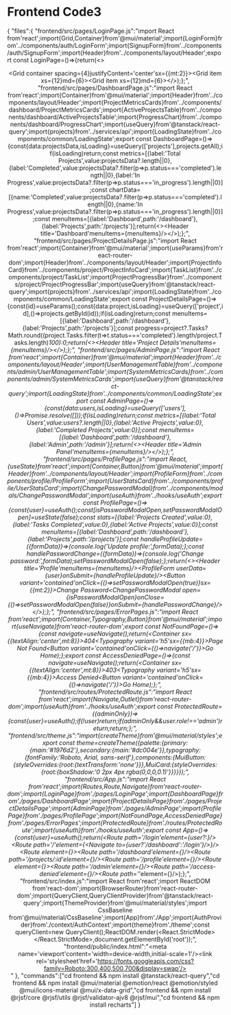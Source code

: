 # Frontend Code3

{
"files":{
"frontend/src/pages/LoginPage.js":"import React from'react';import{Grid,Container}from'@mui/material';import{LoginForm}from'../components/auth/LoginForm';import{SignupForm}from'../components/auth/SignupForm';import{Header}from'../components/layout/Header';export const LoginPage=()=>{return(<><Header title='RocketBuild Progress Tracker'/><Container><Grid container spacing={4}justifyContent='center'sx={{mt:2}}><Grid item xs={12}md={6}><LoginForm/></Grid><Grid item xs={12}md={6}><SignupForm/></Grid></Grid></Container></>);};",
"frontend/src/pages/DashboardPage.js":"import React from'react';import{Container}from'@mui/material';import{Header}from'../components/layout/Header';import{ProjectMetricsCards}from'../components/dashboard/ProjectMetricsCards';import{ActiveProjectsTable}from'../components/dashboard/ActiveProjectsTable';import{ProgressChart}from'../components/dashboard/ProgressChart';import{useQuery}from'@tanstack/react-query';import{projects}from'../services/api';import{LoadingState}from'../components/common/LoadingState';export const DashboardPage=()=>{const{data:projectsData,isLoading}=useQuery(['projects'],projects.getAll);if(isLoading)return<LoadingState/>;const metrics=[{label:'Total Projects',value:projectsData?.length||0},{label:'Completed',value:projectsData?.filter(p=>p.status==='completed').length||0},{label:'In Progress',value:projectsData?.filter(p=>p.status==='in_progress').length||0}];const chartData=[{name:'Completed',value:projectsData?.filter(p=>p.status==='completed').length||0},{name:'In Progress',value:projectsData?.filter(p=>p.status==='in_progress').length||0}];const menuItems=[{label:'Dashboard',path:'/dashboard'},{label:'Projects',path:'/projects'}];return(<><Header title='Dashboard'menuItems={menuItems}/><Container sx={{mt:4}}><ProjectMetricsCards metrics={metrics}/><ActiveProjectsTable projects={projectsData||[]}/><ProgressChart data={chartData}/></Container></>);};",
"frontend/src/pages/ProjectDetailsPage.js":"import React from'react';import{Container}from'@mui/material';import{useParams}from'react-router-dom';import{Header}from'../components/layout/Header';import{ProjectInfoCard}from'../components/project/ProjectInfoCard';import{TaskList}from'../components/project/TaskList';import{ProjectProgressBar}from'../components/project/ProjectProgressBar';import{useQuery}from'@tanstack/react-query';import{projects}from'../services/api';import{LoadingState}from'../components/common/LoadingState';export const ProjectDetailsPage=()=>{const{id}=useParams();const{data:project,isLoading}=useQuery(['project',id],()=>projects.getById(id));if(isLoading)return<LoadingState/>;const menuItems=[{label:'Dashboard',path:'/dashboard'},{label:'Projects',path:'/projects'}];const progress=project?.Tasks?Math.round((project.Tasks.filter(t=>t.status==='completed').length/project.Tasks.length)*100):0;return(<><Header title='Project Details'menuItems={menuItems}/><Container sx={{mt:4}}><ProjectInfoCard project={project}/><TaskList tasks={project?.Tasks||[]}/><ProjectProgressBar progress={progress}/></Container></>);};",
"frontend/src/pages/AdminPage.js":"import React from'react';import{Container}from'@mui/material';import{Header}from'../components/layout/Header';import{UserManagementTable}from'../components/admin/UserManagementTable';import{SystemMetricsCards}from'../components/admin/SystemMetricsCards';import{useQuery}from'@tanstack/react-query';import{LoadingState}from'../components/common/LoadingState';export const AdminPage=()=>{const{data:users,isLoading}=useQuery(['users'],()=>Promise.resolve([]));if(isLoading)return<LoadingState/>;const metrics=[{label:'Total Users',value:users?.length||0},{label:'Active Projects',value:0},{label:'Completed Projects',value:0}];const menuItems=[{label:'Dashboard',path:'/dashboard'},{label:'Admin',path:'/admin'}];return(<><Header title='Admin Panel'menuItems={menuItems}/><Container sx={{mt:4}}><SystemMetricsCards metrics={metrics}/><UserManagementTable users={users||[]}/></Container></>);};",
"frontend/src/pages/ProfilePage.js":"import React,{useState}from'react';import{Container,Button}from'@mui/material';import{Header}from'../components/layout/Header';import{ProfileForm}from'../components/profile/ProfileForm';import{UserStatsCard}from'../components/profile/UserStatsCard';import{ChangePasswordModal}from'../components/modals/ChangePasswordModal';import{useAuth}from'../hooks/useAuth';export const ProfilePage=()=>{const{user}=useAuth();const[isPasswordModalOpen,setPasswordModalOpen]=useState(false);const stats=[{label:'Projects Created',value:0},{label:'Tasks Completed',value:0},{label:'Active Projects',value:0}];const menuItems=[{label:'Dashboard',path:'/dashboard'},{label:'Projects',path:'/projects'}];const handleProfileUpdate=({formData})=>{console.log('Update profile:',formData);};const handlePasswordChange=({formData})=>{console.log('Change password:',formData);setPasswordModalOpen(false);};return(<><Header title='Profile'menuItems={menuItems}/><Container sx={{mt:4}}><ProfileForm userData={user}onSubmit={handleProfileUpdate}/><Button variant='contained'onClick={()=>setPasswordModalOpen(true)}sx={{mt:2}}>Change Password</Button><UserStatsCard stats={stats}/><ChangePasswordModal open={isPasswordModalOpen}onClose={()=>setPasswordModalOpen(false)}onSubmit={handlePasswordChange}/></Container></>);};",
"frontend/src/pages/ErrorPages.js":"import React from'react';import{Container,Typography,Button}from'@mui/material';import{useNavigate}from'react-router-dom';export const NotFoundPage=()=>{const navigate=useNavigate();return(<Container sx={{textAlign:'center',mt:8}}><Typography variant='h1'>404</Typography><Typography variant='h5'sx={{mb:4}}>Page Not Found</Typography><Button variant='contained'onClick={()=>navigate('/')}>Go Home</Button></Container>);};export const AccessDeniedPage=()=>{const navigate=useNavigate();return(<Container sx={{textAlign:'center',mt:8}}><Typography variant='h1'>403</Typography><Typography variant='h5'sx={{mb:4}}>Access Denied</Typography><Button variant='contained'onClick={()=>navigate('/')}>Go Home</Button></Container>);};",
"frontend/src/routes/ProtectedRoute.js":"import React from'react';import{Navigate,Outlet}from'react-router-dom';import{useAuth}from'../hooks/useAuth';export const ProtectedRoute=({adminOnly})=>{const{user}=useAuth();if(!user)return<Navigate to='/login'/>;if(adminOnly&&user.role!=='admin')return<Navigate to='/access-denied'/>;return<Outlet/>;};",
"frontend/src/theme.js":"import{createTheme}from'@mui/material/styles';export const theme=createTheme({palette:{primary:{main:'#1976d2'},secondary:{main:'#dc004e'}},typography:{fontFamily:'Roboto, Arial, sans-serif'},components:{MuiButton:{styleOverrides:{root:{textTransform:'none'}}},MuiCard:{styleOverrides:{root:{boxShadow:'0 2px 4px rgba(0,0,0,0.1)'}}}}});",
"frontend/src/App.js":"import React from'react';import{Routes,Route,Navigate}from'react-router-dom';import{LoginPage}from'./pages/LoginPage';import{DashboardPage}from'./pages/DashboardPage';import{ProjectDetailsPage}from'./pages/ProjectDetailsPage';import{AdminPage}from'./pages/AdminPage';import{ProfilePage}from'./pages/ProfilePage';import{NotFoundPage,AccessDeniedPage}from'./pages/ErrorPages';import{ProtectedRoute}from'./routes/ProtectedRoute';import{useAuth}from'./hooks/useAuth';export const App=()=>{const{user}=useAuth();return(<Routes><Route path='/login'element={user?<Navigate to='/dashboard'/>:<LoginPage/>}/><Route path='/'element={<Navigate to={user?'/dashboard':'/login'}/>}/><Route element={<ProtectedRoute/>}><Route path='/dashboard'element={<DashboardPage/>}/><Route path='/projects/:id'element={<ProjectDetailsPage/>}/><Route path='/profile'element={<ProfilePage/>}/></Route><Route element={<ProtectedRoute adminOnly/>}><Route path='/admin'element={<AdminPage/>}/></Route><Route path='/access-denied'element={<AccessDeniedPage/>}/><Route path='*'element={<NotFoundPage/>}/></Routes>);};",
"frontend/src/index.js":"import React from'react';import ReactDOM from'react-dom';import{BrowserRouter}from'react-router-dom';import{QueryClient,QueryClientProvider}from'@tanstack/react-query';import{ThemeProvider}from'@mui/material/styles';import CssBaseline from'@mui/material/CssBaseline';import{App}from'./App';import{AuthProvider}from'./context/AuthContext';import{theme}from'./theme';const queryClient=new QueryClient();ReactDOM.render(<React.StrictMode><BrowserRouter><AuthProvider><QueryClientProvider client={queryClient}><ThemeProvider theme={theme}><CssBaseline/><App/></ThemeProvider></QueryClientProvider></AuthProvider></BrowserRouter></React.StrictMode>,document.getElementById('root'));",
"frontend/public/index.html":"<!DOCTYPE html><html lang='en'><head><meta charset='utf-8'/><meta name='viewport'content='width=device-width,initial-scale=1'/><title>RocketBuild Progress Tracker</title><link rel='stylesheet'href='https://fonts.googleapis.com/css?family=Roboto:300,400,500,700&display=swap'/></head><body><div id='root'></div></body></html>"
},
"commands":["cd frontend && npm install @tanstack/react-query","cd frontend && npm install @mui/material @emotion/react @emotion/styled @mui/icons-material @mui/x-data-grid","cd frontend && npm install @rjsf/core @rjsf/utils @rjsf/validator-ajv8 @rjsf/mui","cd frontend && npm install recharts"]
}